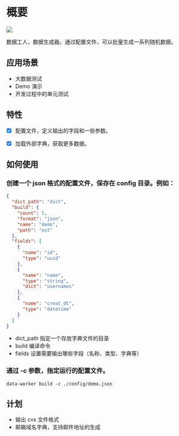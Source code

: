 # 概要

[![](https://travis-ci.org/lalolv/data-worker.svg?branch=master)](https://travis-ci.org/lalolv/data-worker)

数据工人，数据生成器。通过配置文件，可以批量生成一系列随机数据。

## 应用场景

- 大数据测试
- Demo 演示
- 开发过程中的单元测试

## 特性

- [x] 配置文件，定义输出的字段和一些参数。
- [x] 加载外部字典，获取更多数据。


## 如何使用

### 创建一个 json 格式的配置文件，保存在 config 目录。例如：

```json
{
  "dict_path": "dict",
  "build": {
    "count": 5,
    "format": "json",
    "name": "demo",
    "path": "out"
  },
  "fields": [
    {
      "name": "id",
      "type": "uuid"
    },
    {
      "name": "name",
      "type": "string",
      "dict": "usernames"
    },
    {
      "name": "creat_dt",
      "type": "datetime"
    }
  ]
}
```
- dict_path 指定一个存放字典文件的目录
- build 编译命令
- fields 设置需要输出哪些字段（名称、类型、字典等）

### 通过 -c 参数，指定运行的配置文件。

```shell
data-worker build -c ./config/demo.json
```


## 计划

- 输出 cvs 文件格式
- 邮箱域名字典，支持邮件地址的生成
